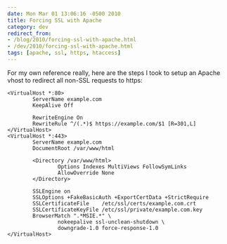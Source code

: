 ```yaml
---
date: Mon Mar 01 13:06:16 -0500 2010
title: Forcing SSL with Apache
category: dev
redirect_from:
- /blog/2010/forcing-ssl-with-apache.html
- /dev/2010/forcing-ssl-with-apache.html
tags: [apache, ssl, https, htaccess]
---
```


For my own reference really, here are the steps I took to setup an Apache vhost
to redirect all non-SSL requests to https:

```
<VirtualHost *:80>
        ServerName example.com
        KeepAlive Off

        RewriteEngine On
        RewriteRule ^/(.*)$ https://example.com/$1 [R=301,L]
</VirtualHost>
<VirtualHost *:443>
        ServerName example.com
        DocumentRoot /var/www/html

        <Directory /var/www/html>
                Options Indexes MultiViews FollowSymLinks
                AllowOverride None
        </Directory>

        SSLEngine on
        SSLOptions +FakeBasicAuth +ExportCertData +StrictRequire
        SSLCertificateFile    /etc/ssl/certs/example.com.crt
        SSLCertificateKeyFile /etc/ssl/private/example.com.key
        BrowserMatch ".*MSIE.*" \
                nokeepalive ssl-unclean-shutdown \
                downgrade-1.0 force-response-1.0
</VirtualHost>
```

[gist]: https://gist.github.com/itspriddle/318614
